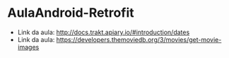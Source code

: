 # AulaAndroid-Retrofit

- Link da aula: http://docs.trakt.apiary.io/#introduction/dates
- Link da aula: https://developers.themoviedb.org/3/movies/get-movie-images
